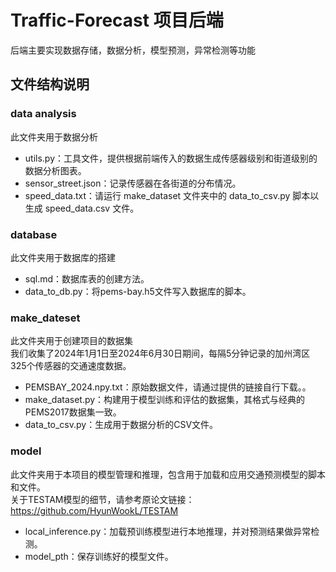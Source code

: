 # Traffic-Forecast 项目后端

后端主要实现数据存储，数据分析，模型预测，异常检测等功能

## 文件结构说明

### data analysis

此文件夹用于数据分析

- utils.py：工具文件，提供根据前端传入的数据生成传感器级别和街道级别的数据分析图表。
- sensor_street.json：记录传感器在各街道的分布情况。
- speed_data.txt：请运行 make_dataset 文件夹中的 data_to_csv.py 脚本以生成 speed_data.csv 文件。

### database

此文件夹用于数据库的搭建

- sql.md：数据库表的创建方法。
- data_to_db.py：将pems-bay.h5文件写入数据库的脚本。

### make_dateset

此文件夹用于创建项目的数据集
<br>我们收集了2024年1月1日至2024年6月30日期间，每隔5分钟记录的加州湾区325个传感器的交通速度数据。

- PEMSBAY_2024.npy.txt：原始数据文件，请通过提供的链接自行下载。。
- make_dataset.py：构建用于模型训练和评估的数据集，其格式与经典的PEMS2017数据集一致。
- data_to_csv.py：生成用于数据分析的CSV文件。

### model

此文件夹用于本项目的模型管理和推理，包含用于加载和应用交通预测模型的脚本和文件。
<br> 关于TESTAM模型的细节，请参考原论文链接： https://github.com/HyunWookL/TESTAM

- local_inference.py：加载预训练模型进行本地推理，并对预测结果做异常检测。
- model_pth：保存训练好的模型文件。
